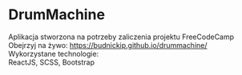 # DrumMachine

Aplikacja stworzona na potrzeby zaliczenia projektu FreeCodeCamp \
Obejrzyj na żywo: https://budnickip.github.io/drummachine/ \
Wykorzystane technologie: \
ReactJS, SCSS, Bootstrap